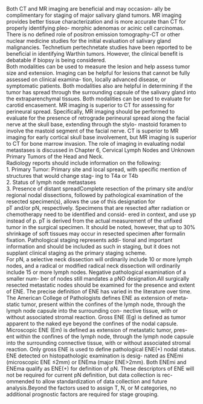 Both CT and MR imaging are beneficial and may occasion-
ally be complimentary for staging of major salivary gland
tumors. MR imaging provides better tissue characterization
and is more accurate than CT for properly identifying pleo-
morphic adenomas or acinic cell carcinomas. There is no
defined role of positron emission tomography-CT or other
nuclear medicine studies for the initial evaluation of salivary
gland malignancies. Technetium pertechnetate studies have
been reported to be beneficial in identifying Warthin tumors.
However, the clinical benefit is debatable if biopsy is being
considered.  
Both modalities can be used to measure the lesion and
help assess tumor size and extension. Imaging can be helpful
for lesions that cannot be fully assessed on clinical examina-
tion, locally advanced disease, or symptomatic patients.
Both modalities also are helpful in determining if the tumor
has spread through the surrounding capsule of the salivary
gland into the extraparenchymal tissues. Both modalities can
be used to evaluate for carotid encasement. MR imaging is
superior to CT for assessing for perineural spread.
Specifically, MR imaging should be performed to evaluate
for the presence of retrograde perineural spread along the
facial nerve at the skull base, extending through the stylo-
mastoid foramen to involve the mastoid segment of the facial
nerve. CT is superior to MR imaging for early cortical skull
base involvement, but MR imaging is superior to CT for
bone marrow invasion. The role of imaging in evaluating
nodal metastases is discussed in Chapter 6, Cervical Lymph
Nodes and Unknown Primary Tumors of the Head and Neck.  
Radiology reports should include information on the
following:  
1\. Primary Tumor: Primary site and local spread, with
specific mention of structures that would change stag-
ing to T4a or T4b  
2\. Status of lymph node metastases  
3\. Presence of distant spreadComplete resection of the primary site and/or regional nodal
dissections, followed by pathological examination of the
resected specimen(s), allows the use of this designation for  
pT and/or pN, respectively. Specimens that are resected after
radiation or chemotherapy need to be identified and consid-
ered in context, and use yp instead of p. pT is derived from
the actual measurement of the unfixed tumor in the surgical
specimen. It should be noted, however, that up to 30%
shrinkage of soft tissues may occur in resected specimen
after formalin fixation. Pathological staging represents addi-
tional and important information and should be included as
such in staging, but it does not supplant clinical staging as
the primary staging scheme.  
For pN, a selective neck dissection will ordinarily include
10 or more lymph nodes, and a radical or modified radical
neck dissection will ordinarily include 15 or more lymph
nodes. Negative pathological examination of a smaller num-
ber of nodes still mandates a pNO designation.All surgically resected metastatic nodes should be examined
for the presence and extent of ENE. The precise definition of
ENE has varied in the literature over time. The American
College of Pathologists defines ENE as extension of meta-
static tumor, present within the confines of the lymph node,
through the lymph node capsule into the surrounding con-
nective tissue, with or without associated stromal reaction.
Gross ENE (Eg) is defined as tumor apparent to the naked
eye beyond the confines of the nodal capsule. Microscopic
ENE (Em) is defined as extension of metastatic tumor, pres-
ent within the confines of the lymph node, through the lymph
node capsule into the surrounding connective tissue, with or
without associated stromal reaction. Only gross ENE is used
to define pathological ENE(+) nodal status.  
ENE detected on histopathologic examination is desig-
nated as ENEmi (microscopic ENE ≤2mm) or ENEma (major
ENE>2mm). Both ENEmi and ENEma qualify as ENE(+) for
definition of pN. These descriptors of ENE will not be
required for current pN definition, but data collection is rec-
ommended to allow standardization of data collection and
future analysis.Beyond the factors used to assign T, N, or M categories, no
additional prognostic factors are required for stage grouping.